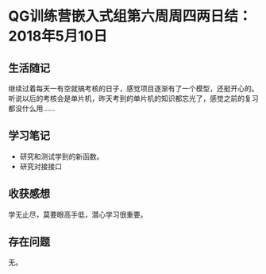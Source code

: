 # QG训练营嵌入式组第六周周四两日结：2018年5月10日

## 生活随记

继续过着每天一有空就搞考核的日子，感觉项目逐渐有了一个模型，还挺开心的。听说以后的考核会是单片机，昨天考到的单片机的知识都忘光了，感觉之前的复习都没什么用……

## 学习笔记

- 研究和测试学到的新函数。
- 研究对接接口





## 收获感想

学无止尽，莫要眼高手低，潜心学习很重要。

## 存在问题

无。